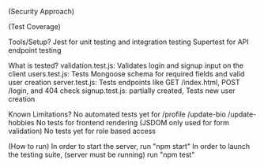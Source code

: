 (Security Approach)

(Test Coverage)

Tools/Setup?
	Jest for unit testing and integration testing
	Supertest for API endpoint testing

What is tested?
	validation.test.js: Validates login and signup input on the client
	users.test.js: Tests Mongoose schema for required fields and valid user creation
	server.test.js: Tests endpoints like GET /index.html, POST /login, and 404 check
	signup.test.js: partially created, Tests new user creation

Known Limitations?
	No automated tests yet for /profile /update-bio /update-hobbies
	No tests for frontend rendering (JSDOM only used for form validation)
	No tests yet for role based access
 
(How to run)
	In order to start the server, run "npm start"
	In order to launch the testing suite, (server must be running) run "npm test"
